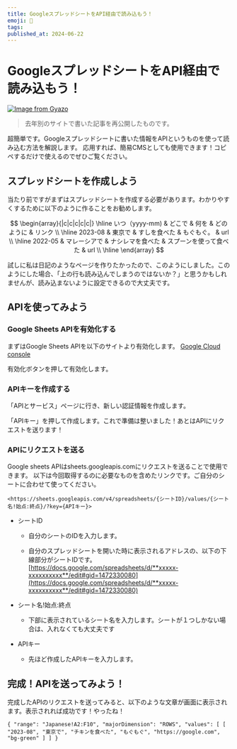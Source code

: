 ```yaml
---
title: GoogleスプレッドシートをAPI経由で読み込もう！
emoji: 🤖
tags:
published_at: 2024-06-22
---
```


# GoogleスプレッドシートをAPI経由で読み込もう！

[![Image from Gyazo](https://i.gyazo.com/6a095cc268da576355197126bde0b519.png)](https://gyazo.com/6a095cc268da576355197126bde0b519)

> 去年別のサイトで書いた記事を再公開したものです。

超簡単です。Googleスプレッドシートに書いた情報をAPIというものを使って読み込む方法を解説します。
応用すれば、簡易CMSとしても使用できます！コピペするだけで使えるのでぜひご覧ください。

## スプレッドシートを作成しよう
当たり前ですがまずはスプレッドシートを作成する必要があります。わかりやすくするために以下のように作ることをお勧めします。

$$
\begin{array}{|c|c|c|c|c|} \hline
いつ（yyyy-mm) & どこで & 何を & どのように & リンク \\ \hline
2023-08 & 東京で & すしを食べた & もぐもぐ。 & url \\ \hline
2022-05 & マレーシアで & ナシレマを食べた & スプーンを使って食べた & url \\ \hline
\end{array}
$$

試しに私は日記のようなページを作りたかったので、このようにしました。このようにした場合、「上の行も読み込んでしまうのではないか？」と思うかもしれませんが、読み込まないように設定できるので大丈夫です。

## APIを使ってみよう
### Google Sheets APIを有効化する
まずはGoogle Sheets APIを以下のサイトより有効化します。
[Google Cloud console](https://console.cloud.google.com/apis/library/sheets.googleapis.com)

有効化ボタンを押して有効化します。

### APIキーを作成する
「APIとサービス」ページに行き、新しい認証情報を作成します。

「APIキー」を押して作成します。これで準備は整いました！あとはAPIにリクエストを送ります！

### APIにリクエストを送る
Google sheets APIはsheets.googleapis.comにリクエストを送ることで使用できます。
以下は今回取得するのに必要なものを含めたリンクです。ご自分のシートに合わせて使ってください。

```
<https://sheets.googleapis.com/v4/spreadsheets/{シートID}/values/{シート名!始点:終点}/?key={APIキー}>
```

* シートID

    * 自分のシートのIDを入力します。

    * 自分のスプレッドシートを開いた時に表示されるアドレスの、以下の下線部分がシートIDです。 [https://docs.google.com/spreadsheets/d/**xxxxx-xxxxxxxxxx**/edit#gid=1472330080](https://docs.google.com/spreadsheets/d/**xxxxx-xxxxxxxxxx**/edit#gid=1472330080)

* シート名!始点:終点

    * 下部に表示されているシート名を入力します。シートが１つしかない場合は、入れなくても大丈夫です

* APIキー

    * 先ほど作成したAPIキーを入力します。

## 完成！APIを送ってみよう！
完成したAPIのリクエストを送ってみると、以下のような文章が画面に表示されます。表示されれば成功です！やったね！

```
{ "range": "Japanese!A2:F10", "majorDimension": "ROWS", "values": [ [ "2023-08", "東京で", "チキンを食べた", "もぐもぐ", "https://google.com", "bg-green" ] ] }
```